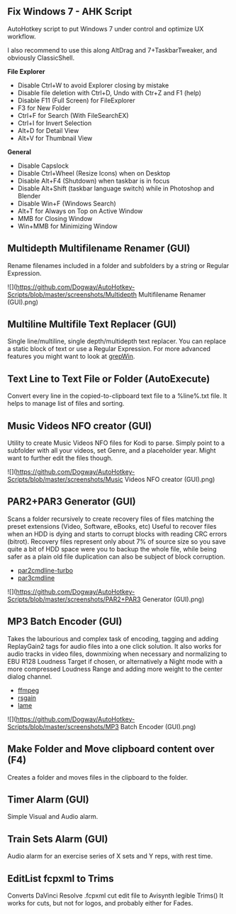 ## Fix Windows 7 - AHK Script

AutoHotkey script to put Windows 7 under control and optimize UX workflow.

I also recommend to use this along AltDrag and 7+TaskbarTweaker, and obviously ClassicShell.

**File Explorer**
*   Disable Ctrl+W to avoid Explorer closing by mistake
*   Disable file deletion with Ctrl+D, Undo with Ctr+Z and F1 (help)
*   Disable F11 (Full Screen) for FileExplorer
*   F3 for New Folder
*   Ctrl+F for Search (With FileSearchEX)
*   Ctrl+I for Invert Selection
*   Alt+D for Detail View
*   Alt+V for Thumbnail View


**General**
*   Disable Capslock
*   Disable Ctrl+Wheel (Resize Icons) when on Desktop
*   Disable Alt+F4 (Shutdown) when taskbar is in focus
*   Disable Alt+Shift (taskbar language switch) while in Photoshop and Blender
*   Disable Win+F (Windows Search)
*   Alt+T for Always on Top on Active Window
*   MMB for Closing Window
*   Win+MMB for Minimizing Window



## Multidepth Multifilename Renamer (GUI)

Rename filenames included in a folder and subfolders by a string or Regular Expression.

![](https://github.com/Dogway/AutoHotkey-Scripts/blob/master/screenshots/Multidepth Multifilename Renamer \(GUI\).png)


## Multiline Multifile Text Replacer (GUI)

Single line/multiline, single depth/multidepth text replacer.
You can replace a static block of text or use a Regular Expression.
For more advanced features you might want to look at [grepWin](https://github.com/stefankueng/grepWin).


## Text Line to Text File or Folder (AutoExecute)

Convert every line in the copied-to-clipboard text file to a %line%.txt file. It helps to manage list of files and sorting.


## Music Videos NFO creator (GUI)
Utility to create Music Videos NFO files for Kodi to parse.
Simply point to a subfolder with all your videos, set Genre, and a placeholder year.
Might want to further edit the files though.

![](https://github.com/Dogway/AutoHotkey-Scripts/blob/master/screenshots/Music Videos NFO creator \(GUI\).png)


## PAR2+PAR3 Generator (GUI)

Scans a folder recursively to create recovery files of files matching the preset extensions (Video, Software, eBooks, etc)
Useful to recover files when an HDD is dying and starts to corrupt blocks with reading CRC errors (bitrot).
Recovery files represent only about 7% of source size so you save quite a bit of HDD space were you to backup the whole file,
while being safer as a plain old file duplication can also be subject of block corruption.
* [par2cmdline-turbo](https://github.com/animetosho/par2cmdline-turbo)
* [par3cmdline](https://github.com/Parchive/par3cmdline)

![](https://github.com/Dogway/AutoHotkey-Scripts/blob/master/screenshots/PAR2+PAR3 Generator \(GUI\).png)

## MP3 Batch Encoder (GUI)

Takes the labourious and complex task of encoding, tagging and adding ReplayGain2 tags for audio files into a one click solution.
It also works for audio tracks in video files, downmixing when necessary and normalizing to EBU R128 Loudness Target if chosen,
or alternatively a Night mode with a more compressed Loudness Range and adding more weight to the center dialog channel.
* [ffmpeg](https://www.gyan.dev/ffmpeg/builds/)
* [rsgain](https://github.com/complexlogic/rsgain)
* [lame](https://sourceforge.net/projects/lame/files/)

![](https://github.com/Dogway/AutoHotkey-Scripts/blob/master/screenshots/MP3 Batch Encoder \(GUI\).png)

## Make Folder and Move clipboard content over (F4)

Creates a folder and moves files in the clipboard to the folder.



## Timer Alarm (GUI)

Simple Visual and Audio alarm.



## Train Sets Alarm (GUI)

Audio alarm for an exercise series of X sets and Y reps, with rest time.



## EditList fcpxml to Trims

Converts DaVinci Resolve .fcpxml cut edit file to Avisynth legible Trims()
It works for cuts, but not for logos, and probably either for Fades.
